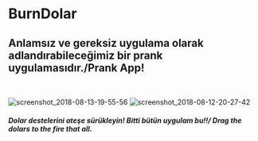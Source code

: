 # BurnDolar
<h2>Anlamsız ve gereksiz uygulama olarak adlandırabileceğimiz bir prank uygulamasıdır./Prank App!</h3></br>

![screenshot_2018-08-13-19-55-56](https://user-images.githubusercontent.com/23655824/44259872-72e18880-a21b-11e8-8e72-b31578288c88.png)
![screenshot_2018-08-12-20-27-42](https://user-images.githubusercontent.com/23655824/44259871-72e18880-a21b-11e8-8fb4-a4769bc36a81.png)
<h5>Dolar destelerini ateşe sürükleyin! Bitti bütün uygulam bu!!/ Drag the dolars to the fire that all.</h5>


